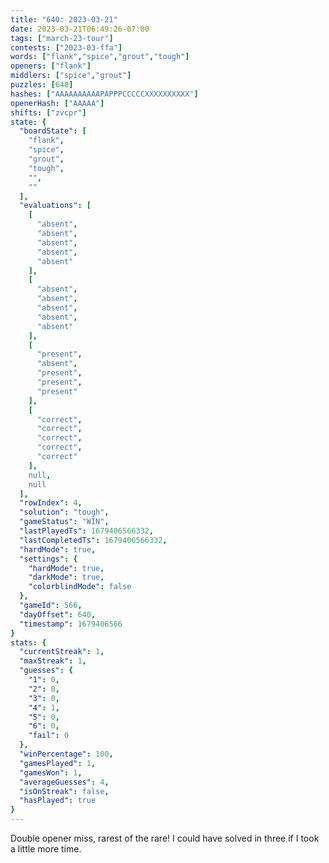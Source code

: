 ```yaml
---
title: "640: 2023-03-21"
date: 2023-03-21T06:49:26-07:00
tags: ["march-23-tour"]
contests: ["2023-03-ffa"]
words: ["flank","spice","grout","tough"]
openers: ["flank"]
middlers: ["spice","grout"]
puzzles: [640]
hashes: ["AAAAAAAAAAPAPPPCCCCCXXXXXXXXXX"]
openerHash: ["AAAAA"]
shifts: ["zvcpr"]
state: {
  "boardState": [
    "flank",
    "spice",
    "grout",
    "tough",
    "",
    ""
  ],
  "evaluations": [
    [
      "absent",
      "absent",
      "absent",
      "absent",
      "absent"
    ],
    [
      "absent",
      "absent",
      "absent",
      "absent",
      "absent"
    ],
    [
      "present",
      "absent",
      "present",
      "present",
      "present"
    ],
    [
      "correct",
      "correct",
      "correct",
      "correct",
      "correct"
    ],
    null,
    null
  ],
  "rowIndex": 4,
  "solution": "tough",
  "gameStatus": "WIN",
  "lastPlayedTs": 1679406566332,
  "lastCompletedTs": 1679406566332,
  "hardMode": true,
  "settings": {
    "hardMode": true,
    "darkMode": true,
    "colorblindMode": false
  },
  "gameId": 566,
  "dayOffset": 640,
  "timestamp": 1679406566
}
stats: {
  "currentStreak": 1,
  "maxStreak": 1,
  "guesses": {
    "1": 0,
    "2": 0,
    "3": 0,
    "4": 1,
    "5": 0,
    "6": 0,
    "fail": 0
  },
  "winPercentage": 100,
  "gamesPlayed": 1,
  "gamesWon": 1,
  "averageGuesses": 4,
  "isOnStreak": false,
  "hasPlayed": true
}
---
```

<!-- more -->
Double opener miss, rarest of the rare! I could have solved in three if I took a little more time. 
